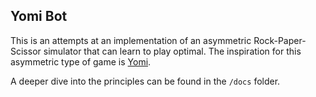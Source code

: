 ## Yomi Bot

This is an attempts at an implementation of an asymmetric Rock-Paper-Scissor simulator that can learn to play optimal.
The inspiration for this asymmetric type of game is [Yomi](https://boardgamegeek.com/boardgame/43022/yomi).

A deeper dive into the principles can be found in the `/docs` folder.
